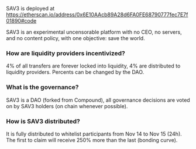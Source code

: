SAV3 is deployed at https://etherscan.io/address/0x6E10AAcb89A28d6FA0FE68790777fec7E7f01890#code

SAV3 is an experimental uncensorable platform with no CEO, no servers, and no content policy, with one objective: save the world.

### How are liquidity providers incentivized?

4% of all transfers are forever locked into liquidity, 4% are distributed to liquidity providers. Percents can be changed by the DAO.

### What is the governance?

SAV3 is a DAO (forked from Compound), all governance decisions are voted on by SAV3 holders (on chain whenever possible).

### How is SAV3 distributed?

It is fully distributed to whitelist participants from Nov 14 to Nov 15 (24h). The first to claim will receive 250% more than the last (bonding curve).
